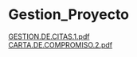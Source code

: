 # Gestion_Proyecto  
[GESTION.DE.CITAS.1.pdf](https://github.com/danfavila1111/Gestion_Proyecto/files/12130814/GESTION.DE.CITAS.1.pdf)  
[CARTA.DE.COMPROMISO.2.pdf](https://github.com/danfavila1111/Gestion_Proyecto/files/12130813/CARTA.DE.COMPROMISO.2.pdf)
